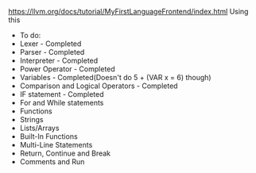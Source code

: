 https://llvm.org/docs/tutorial/MyFirstLanguageFrontend/index.html 
Using this

- To do:
- Lexer - Completed
- Parser - Completed
- Interpreter - Completed
- Power Operator - Completed
- Variables - Completed(Doesn't do 5 + (VAR x = 6) though)
- Comparison and Logical Operators - Completed 
- IF statement - Completed
- For and While statements
- Functions
- Strings
- Lists/Arrays
- Built-In Functions
- Multi-Line Statements
- Return, Continue and Break
- Comments and Run